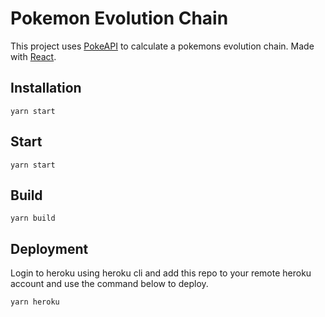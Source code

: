 # Pokemon Evolution Chain

This project uses [PokeAPI](https://pokeapi.co/) to calculate a pokemons evolution chain. Made with [React](https://reactjs.org/).

## Installation

`yarn start`

## Start

`yarn start`

## Build

`yarn build`

## Deployment

Login to heroku using heroku cli and add this repo to your remote heroku account and use the command below to deploy.

`yarn heroku`
